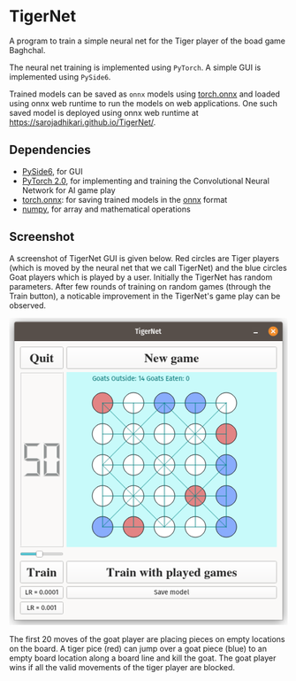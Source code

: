 # TigerNet

A program to train a simple neural net for the Tiger player of the boad game Baghchal.

The neural net training is implemented using `PyTorch`. A simple GUI is implemented using `PySide6`. 

Trained models can be saved as `onnx` models using [torch.onnx](https://pytorch.org/docs/stable/onnx.html) and loaded using onnx web runtime to run the models on web applications. One such saved model is deployed using onnx web runtime at https://sarojadhikari.github.io/TigerNet/. 

## Dependencies
* [PySide6](https://wiki.qt.io/Qt_for_Python), for GUI
* [PyTorch 2.0](https://pytorch.org/), for implementing and training the Convolutional Neural Network for AI game play
* [torch.onnx](https://pytorch.org/docs/stable/onnx.html): for saving trained models in the [onnx](https://onnx.ai/) format
* [numpy](https://numpy.org/), for array and mathematical operations

## Screenshot
A screenshot of TigerNet GUI is given below. Red circles are Tiger players (which is moved by the neural net that we call TigerNet) and the blue circles Goat players which is played by a user. Initially the TigerNet has random parameters. After few rounds of training on random games (through the Train button), a noticable improvement in the TigerNet's game play can be observed.

![Screenshot of TigerNet GUI](tigernet.png)

The first 20 moves of the goat player are placing pieces on empty locations on the board. A tiger pice (red) can jump over a goat 
piece (blue) to an empty board location along a board line and kill the 
goat. The goat player wins if all the valid movements of the tiger player 
are blocked.